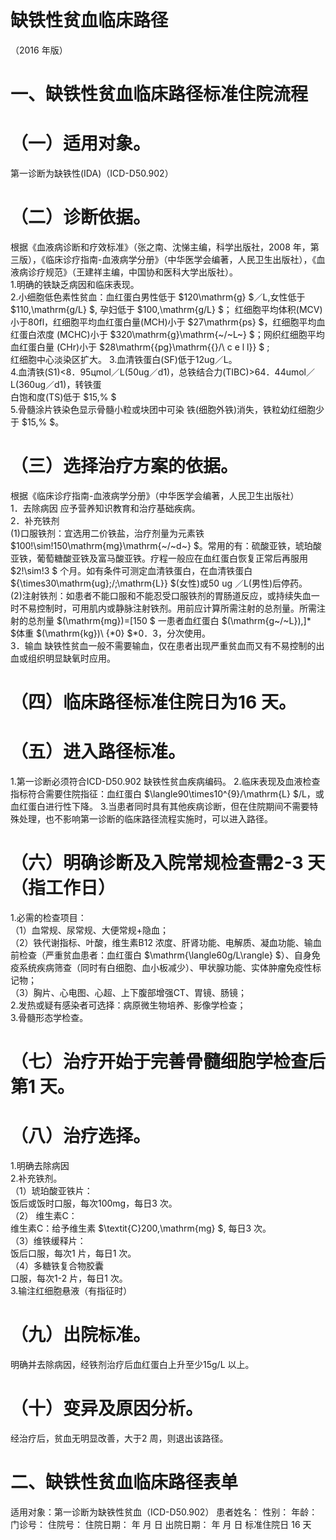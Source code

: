 # 缺铁性贫血临床路径  
（2016 年版）  
# 一、缺铁性贫血临床路径标准住院流程  
# （一）适用对象。  
第一诊断为缺铁性(IDA)（ICD-D50.902）  
# （二）诊断依据。  
根据《血液病诊断和疗效标准》（张之南、沈悌主编，科学出版社，2008 年，第三版），《临床诊疗指南-血液病学分册》（中华医学会编著，人民卫生出版社），《血液病诊疗规范》（王建祥主编，中国协和医科大学出版社）。  
1.明确的铁缺乏病因和临床表现。  
2.小细胞低色素性贫血：血红蛋白男性低于 $120\mathrm{g} $／L,女性低于 $110\,\mathrm{g/L} $, 孕妇低于 $100\,\mathrm{g/L} $； 
红细胞平均体积(MCV)小于80fl，红细胞平均血红蛋白量(MCH)小于 $27\mathrm{ps} $，红细胞平均血红蛋白浓度
(MCHC)小于 $320\mathrm{g}\mathrm{~/~L~} $；网织红细胞平均血红蛋白量
(CHr)小于 $28\mathrm{{pg}\mathrm{{}/\ c e l l}} $ ;  
红细胞中心淡染区扩大。 3.血清铁蛋白(SF)低于12ug／L。  
4.血清铁(S1)<8．95цmol／L(50ug／d1)，总铁结合力(TIBC)>64．44umol／L(360ug／d1)，转铁蛋  
白饱和度(TS)低于 $15\,\% $  
5.骨髓涂片铁染色显示骨髓小粒或块团中可染 铁(细胞外铁)消失，铁粒幼红细胞少于 $15\,\% $。  
# （三）选择治疗方案的依据。  
根据《临床诊疗指南-血液病学分册》（中华医学会编著，人民卫生出版社）  
1．去除病因  应予营养知识教育和治疗基础疾病。  
2．补充铁剂  
(1)口服铁剂：宜选用二价铁盐，治疗剂量为元素铁 $100\!\sim\!150\mathrm{mg}\mathrm{~/~d~} $。常用的有：硫酸亚铁，琥珀酸亚铁，葡萄糖酸亚铁及富马酸亚铁。疗程一般应在血红蛋白恢复正常后再服用 $2\!\sim\!3 $ 个月。如有条件可测定血清铁蛋白，在血清铁蛋白 ${\times30\mathrm{ug}\;/\;\mathrm{L}} $(女性)或50 ug ／L(男性)后停药。  
(2)注射铁剂：如患者不能口服和不能忍受口服铁剂的胃肠道反应，或持续失血一时不易控制时，可用肌内或静脉注射铁剂。用前应计算所需注射的总剂量。所需注射的总剂量 $(\mathrm{mg})=[150 $ 一患者血红蛋白 $(\mathrm{g~/~L})\,]* $体重 $(\mathrm{kg})\ {*0} $\*0．3，分次使用。  
3．输血  缺铁性贫血一般不需要输血，仅在患者出现严重贫血而又有不易控制的出血或组织明显缺氧时应用。  
# （四）临床路径标准住院日为16 天。  
# （五）进入路径标准。  
1.第一诊断必须符合ICD-D50.902 缺铁性贫血疾病编码。 2.临床表现及血液检查指标符合需要住院指征：血红蛋白 $\langle90\times10^{9}/\mathrm{L} $/L，或血红蛋白进行性下降。 3.当患者同时具有其他疾病诊断，但在住院期间不需要特殊处理，也不影响第一诊断的临床路径流程实施时，可以进入路径。  
# （六）明确诊断及入院常规检查需2-3 天（指工作日）  
1.必需的检查项目：  
（1）血常规、尿常规、大便常规+隐血；  
（2）铁代谢指标、叶酸，维生素B12 浓度、肝肾功能、电解质、凝血功能、输血前检查（严重贫血患者：血红蛋白 $\mathrm{\langle60g/L\rangle} $）、自身免疫系统疾病筛查（同时有白细胞、血小板减少）、甲状腺功能、实体肿瘤免疫性标记物；  
（3）胸片、心电图、心超、上下腹部增强CT、胃镜、肠镜；  
2.发热或疑有感染者可选择：病原微生物培养、影像学检查；  
3.骨髓形态学检查。  
# （七）治疗开始于完善骨髓细胞学检查后第1 天。  
# （八）治疗选择。  
1.明确去除病因  
2.补充铁剂。  
（1）琥珀酸亚铁片：  
饭后或饭时口服，每次100mg，每日3 次。  
（2） 维生素C：  
维生素C：给予维生素 $\textit{C}200\,\mathrm{mg} $, 每日3 次。  
（3）维铁缓释片：  
饭后口服，每次1 片，每日1 次。  
（4）多糖铁复合物胶囊  
口服，每次1-2 片，每日1 次。  
3.输注红细胞悬液（有指征时）  
# （九）出院标准。  
明确并去除病因，经铁剂治疗后血红蛋白上升至少15g/L 以上。  
# （十）变异及原因分析。  
经治疗后，贫血无明显改善，大于2 周，则退出该路径。  
# 二、缺铁性贫血临床路径表单  
适用对象：第一诊断为缺铁性贫血（ICD-D50.902） 患者姓名：   性别：   年龄：    门诊号：  住院号：         住院日期：     年  月  日   出院日期：     年  月  日  标准住院日 16 天  

